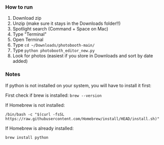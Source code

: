 ### How to run

1. Download zip
2. Unzip (make sure it stays in the Downloads folder!!)
4. Spotlight search (Command + Space on Mac)
5. Type "Terminal"
6. Open Terminal
7. Type `cd ~/Downloads/photobooth-main/`
8. Type `python photobooth_editor_new.py`
9. Look for photos (easiest if you store in Downloads and sort by date added)

### Notes

If python is not installed on your system, you will have to install it first:

First check if brew is installed: `brew --version`

If Homebrew is not installed:
```
/bin/bash -c "$(curl -fsSL https://raw.githubusercontent.com/Homebrew/install/HEAD/install.sh)"
```

If Homebrew is already installed:
```
brew install python
```
